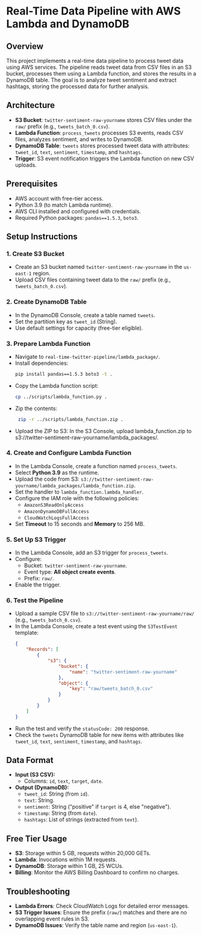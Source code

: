 # Real-Time Data Pipeline with AWS Lambda and DynamoDB

## Overview
This project implements a real-time data pipeline to process tweet data using AWS services. The pipeline reads tweet data from CSV files in an S3 bucket, processes them using a Lambda function, and stores the results in a DynamoDB table. The goal is to analyze tweet sentiment and extract hashtags, storing the processed data for further analysis.

## Architecture
- **S3 Bucket**: `twitter-sentiment-raw-yourname` stores CSV files under the `raw/` prefix (e.g., `tweets_batch_0.csv`).
- **Lambda Function**: `process_tweets` processes S3 events, reads CSV files, analyzes sentiment, and writes to DynamoDB.
- **DynamoDB Table**: `tweets` stores processed tweet data with attributes: `tweet_id`, `text`, `sentiment`, `timestamp`, and `hashtags`.
- **Trigger**: S3 event notification triggers the Lambda function on new CSV uploads.

## Prerequisites
- AWS account with free-tier access.
- Python 3.9 (to match Lambda runtime).
- AWS CLI installed and configured with credentials.
- Required Python packages: `pandas==1.5.3`, `boto3`.

## Setup Instructions

### 1. Create S3 Bucket
- Create an S3 bucket named `twitter-sentiment-raw-yourname` in the `us-east-1` region.
- Upload CSV files containing tweet data to the `raw/` prefix (e.g., `tweets_batch_0.csv`).

### 2. Create DynamoDB Table
- In the DynamoDB Console, create a table named `tweets`.
- Set the partition key as `tweet_id` (String).
- Use default settings for capacity (free-tier eligible).

### 3. Prepare Lambda Function
- Navigate to `real-time-twitter-pipeline/lambda_package/`.
- Install dependencies:
  ```bash
  pip install pandas==1.5.3 boto3 -t .
	```
- Copy the Lambda function script:
  ```bash
  cp ../scripts/lambda_function.py .
  ```
- Zip the contents:
  ```bash
   zip -r ../scripts/lambda_function.zip .
  ```
- Upload the ZIP to S3: In the S3 Console, upload lambda_function.zip to s3://twitter-sentiment-raw-yourname/lambda_packages/.

### 4. Create and Configure Lambda Function
- In the Lambda Console, create a function named `process_tweets`.
- Select **Python 3.9** as the runtime.
- Upload the code from S3: `s3://twitter-sentiment-raw-yourname/lambda_packages/lambda_function.zip`.
- Set the handler to `lambda_function.lambda_handler`.
- Configure the IAM role with the following policies:
  - `AmazonS3ReadOnlyAccess`
  - `AmazonDynamoDBFullAccess`
  - `CloudWatchLogsFullAccess`
- Set **Timeout** to 15 seconds and **Memory** to 256 MB.

### 5. Set Up S3 Trigger
- In the Lambda Console, add an S3 trigger for `process_tweets`.
- Configure:
  - Bucket: `twitter-sentiment-raw-yourname`.
  - Event type: **All object create events**.
  - Prefix: `raw/`.
- Enable the trigger.

### 6. Test the Pipeline
- Upload a sample CSV file to `s3://twitter-sentiment-raw-yourname/raw/` (e.g., `tweets_batch_0.csv`).
- In the Lambda Console, create a test event using the `S3TestEvent` template:
  ```json
  {
      "Records": [
          {
              "s3": {
                  "bucket": {
                      "name": "twitter-sentiment-raw-yourname"
                  },
                  "object": {
                      "key": "raw/tweets_batch_0.csv"
                  }
              }
          }
      ]
  }  
  
- Run the test and verify the `statusCode: 200` response.
- Check the `tweets` DynamoDB table for new items with attributes like `tweet_id`, `text`, `sentiment`, `timestamp`, and `hashtags`.

## Data Format
- **Input (S3 CSV):**
  - Columns: `id`, `text`, `target`, `date`.
- **Output (DynamoDB):**
  - `tweet_id`: String (from `id`).
  - `text`: String.
  - `sentiment`: String ("positive" if `target` is 4, else "negative").
  - `timestamp`: String (from `date`).
  - `hashtags`: List of strings (extracted from `text`).

## Free Tier Usage
- **S3**: Storage within 5 GB, requests within 20,000 GETs.
- **Lambda**: Invocations within 1M requests.
- **DynamoDB**: Storage within 1 GB, 25 WCUs.
- **Billing**: Monitor the AWS Billing Dashboard to confirm no charges.

## Troubleshooting
- **Lambda Errors**: Check CloudWatch Logs for detailed error messages.
- **S3 Trigger Issues**: Ensure the prefix (`raw/`) matches and there are no overlapping event rules in S3.
- **DynamoDB Issues**: Verify the table name and region (`us-east-1`).
